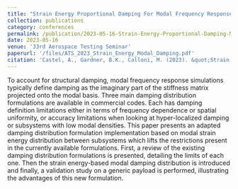 ```yaml
---
title: "Strain Energy Proportional Damping For Modal Frequency Response Models"
collection: publications
category: conferences
permalink: /publication/2023-05-16-Strain-Energy-Proportional-Damping-Modal-Frequency-Response-Models
date: 2023-05-16
venue: '33rd Aerospace Testing Seminar'
paperurl: '/files/ATS_2023_Strain_Energy_Modal_Damping.pdf'
citation: 'Castel, A., Gardner, B.K., Calloni, M. (2023). &quot;Strain Energy Proportional Damping For Modal Frequency Response Models"/i>.'
---
```

To account for structural damping, modal frequency response simulations typically define damping as the imaginary part of the stiffness matrix projected onto the modal basis. Three main damping distribution formulations are available in commercial codes. Each has damping definition limitations either in terms of frequency dependence or spatial uniformity, or accuracy limitations when looking at hyper-localized damping or subsystems with low modal densities. This paper presents an adapted damping distribution formulation implementation based on modal strain energy distribution between subsystems which lifts the restrictions present in the currently available formulations. First, a review of the existing damping distribution formulations is presented, detailing the limits of each one. Then the strain energy-based modal damping distribution is introduced and finally, a validation study on a generic payload is performed, illustrating the advantages of this new formulation.
